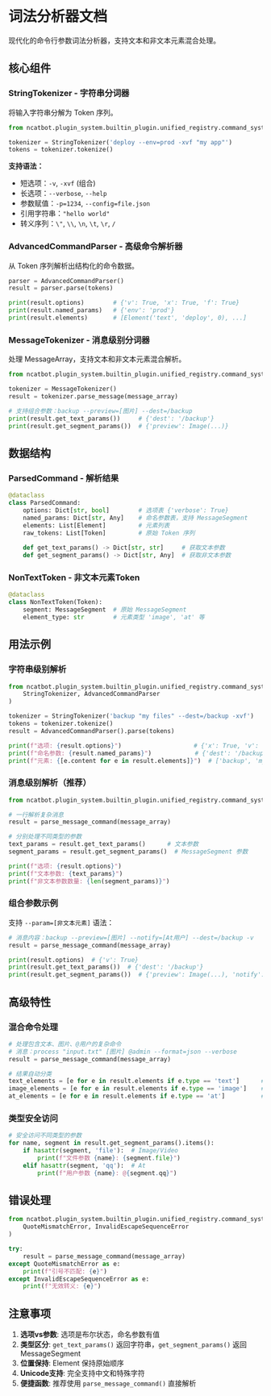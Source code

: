 # 词法分析器文档

现代化的命令行参数词法分析器，支持文本和非文本元素混合处理。

## 核心组件

### StringTokenizer - 字符串分词器
将输入字符串分解为 Token 序列。

```python
from ncatbot.plugin_system.builtin_plugin.unified_registry.command_system.lexer import StringTokenizer

tokenizer = StringTokenizer('deploy --env=prod -xvf "my app"')
tokens = tokenizer.tokenize()
```

**支持语法：**
- 短选项：`-v`, `-xvf` (组合)
- 长选项：`--verbose`, `--help`
- 参数赋值：`-p=1234`, `--config=file.json`
- 引用字符串：`"hello world"`
- 转义序列：`\"`, `\\`, `\n`, `\t`, `\r`, `/`

### AdvancedCommandParser - 高级命令解析器
从 Token 序列解析出结构化的命令数据。

```python
parser = AdvancedCommandParser()
result = parser.parse(tokens)

print(result.options)        # {'v': True, 'x': True, 'f': True}
print(result.named_params)   # {'env': 'prod'}
print(result.elements)       # [Element('text', 'deploy', 0), ...]
```

### MessageTokenizer - 消息级别分词器
处理 MessageArray，支持文本和非文本元素混合解析。

```python
from ncatbot.plugin_system.builtin_plugin.unified_registry.command_system.lexer import MessageTokenizer

tokenizer = MessageTokenizer()
result = tokenizer.parse_message(message_array)

# 支持组合参数：backup --preview=[图片] --dest=/backup
print(result.get_text_params())     # {'dest': '/backup'}
print(result.get_segment_params())  # {'preview': Image(...)}
```

## 数据结构

### ParsedCommand - 解析结果
```python
@dataclass
class ParsedCommand:
    options: Dict[str, bool]        # 选项表 {'verbose': True}
    named_params: Dict[str, Any]    # 命名参数表，支持 MessageSegment
    elements: List[Element]         # 元素列表
    raw_tokens: List[Token]         # 原始 Token 序列
    
    def get_text_params() -> Dict[str, str]     # 获取文本参数
    def get_segment_params() -> Dict[str, Any]  # 获取非文本参数
```

### NonTextToken - 非文本元素Token
```python
@dataclass
class NonTextToken(Token):
    segment: MessageSegment  # 原始 MessageSegment
    element_type: str        # 元素类型 'image', 'at' 等
```

## 用法示例

### 字符串级别解析
```python
from ncatbot.plugin_system.builtin_plugin.unified_registry.command_system.lexer import (
    StringTokenizer, AdvancedCommandParser
)

tokenizer = StringTokenizer('backup "my files" --dest=/backup -xvf')
tokens = tokenizer.tokenize()
result = AdvancedCommandParser().parse(tokens)

print(f"选项: {result.options}")                    # {'x': True, 'v': True, 'f': True}
print(f"命名参数: {result.named_params}")            # {'dest': '/backup'}
print(f"元素: {[e.content for e in result.elements]}")  # ['backup', 'my files']
```

### 消息级别解析（推荐）
```python
from ncatbot.plugin_system.builtin_plugin.unified_registry.command_system.lexer import parse_message_command

# 一行解析复杂消息
result = parse_message_command(message_array)

# 分别处理不同类型的参数
text_params = result.get_text_params()      # 文本参数
segment_params = result.get_segment_params()  # MessageSegment 参数

print(f"选项: {result.options}")
print(f"文本参数: {text_params}")
print(f"非文本参数数量: {len(segment_params)}")
```

### 组合参数示例
支持 `--param=[非文本元素]` 语法：

```python
# 消息内容：backup --preview=[图片] --notify=[At用户] --dest=/backup -v
result = parse_message_command(message_array)

print(result.options)  # {'v': True}
print(result.get_text_params())  # {'dest': '/backup'}
print(result.get_segment_params())  # {'preview': Image(...), 'notify': At(...)}
```

## 高级特性

### 混合命令处理
```python
# 处理包含文本、图片、@用户的复杂命令
# 消息：process "input.txt" [图片] @admin --format=json --verbose
result = parse_message_command(message_array)

# 结果自动分类
text_elements = [e for e in result.elements if e.type == 'text']      # ['process', 'input.txt']
image_elements = [e for e in result.elements if e.type == 'image']    # [Image(...)]
at_elements = [e for e in result.elements if e.type == 'at']          # [At(admin)]
```

### 类型安全访问
```python
# 安全访问不同类型的参数
for name, segment in result.get_segment_params().items():
    if hasattr(segment, 'file'):  # Image/Video
        print(f"文件参数 {name}: {segment.file}")
    elif hasattr(segment, 'qq'):  # At
        print(f"用户参数 {name}: @{segment.qq}")
```

## 错误处理

```python
from ncatbot.plugin_system.builtin_plugin.unified_registry.command_system.lexer import (
    QuoteMismatchError, InvalidEscapeSequenceError
)

try:
    result = parse_message_command(message_array)
except QuoteMismatchError as e:
    print(f"引号不匹配: {e}")
except InvalidEscapeSequenceError as e:
    print(f"无效转义: {e}")
```

## 注意事项

1. **选项vs参数**: 选项是布尔状态，命名参数有值
2. **类型区分**: `get_text_params()` 返回字符串，`get_segment_params()` 返回 MessageSegment
3. **位置保持**: Element 保持原始顺序
4. **Unicode支持**: 完全支持中文和特殊字符
5. **便捷函数**: 推荐使用 `parse_message_command()` 直接解析
